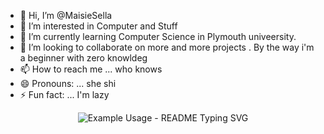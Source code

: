 - 👋 Hi, I’m @MaisieSella
- 👀 I’m interested in Computer and Stuff
- 🌱 I’m currently learning Computer Science in Plymouth univeersity.
- 💞️ I’m looking to collaborate on more and more projects . By the way i'm a beginner with zero knowldeg
-  📫 How to reach me ... who knows
- 😄 Pronouns: ... she shi
- ⚡ Fun fact: ... I'm lazy
<p align="center">
  <img src="https://readme-typing-svg.demolab.com/?lines=Hi+👋+I+am+Maheshika+Sandamini ;&font=Fira%20Code&center=true&width=580&height=50&duration=4000&pause=1000" alt="Example Usage - README Typing SVG">
</p>
<!---
MaisieSella/MaisieSella is a ✨ special ✨ repository because its `README.md` (this file) appears on your GitHub profile.
You can click the Preview link to take a look at your changes.
--->
